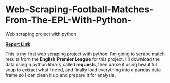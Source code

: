 # Web-Scraping-Football-Matches-From-The-EPL-With-Python-
Web scraping project with python

**[Report Link](https://medium.com/@obalanatosin16/web-scraping-football-matches-epl-with-python-9fe96b0f47c4)**


This is my first web scraping project with python. I'm going to scrape match results from the **English Premier League** for this project. I'll download the data using a python library called **requests**, then parse it using beautiful soup to extract what I need, and finally load everything into a pandas data frame so I can clean it up and prepare it for analysis.
